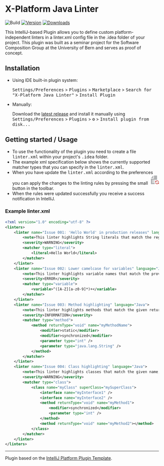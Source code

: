 # X-Platform Java Linter

![Build](https://github.com/TheNCuber/intellij-linter-plugin/workflows/Build/badge.svg)
[![Version](https://img.shields.io/jetbrains/plugin/v/18018-x-platform-java-linter.svg)](https://plugins.jetbrains.com/plugin/18018-x-platform-java-linter)
[![Downloads](https://img.shields.io/jetbrains/plugin/d/18018-x-platform-java-linter.svg)](https://plugins.jetbrains.com/plugin/18018-x-platform-java-linter)

<!-- Plugin description -->
This IntelliJ-based Plugin allows you to define custom platform-independent linters in a linter.xml config file in the .idea folder of your project.
This plugin was built as a seminar project for the Software Composition Group at the University of Bern and serves as proof of concept.
<!-- Plugin description end -->

## Installation

- Using IDE built-in plugin system:
  
  <kbd>Settings/Preferences</kbd> > <kbd>Plugins</kbd> > <kbd>Marketplace</kbd> > <kbd>Search for "X-Platform Java Linter"</kbd> >
  <kbd>Install Plugin</kbd>
  
- Manually:

  Download the [latest release](https://github.com/TheNCuber/intellij-linter-plugin/releases/latest) and install it manually using
  <kbd>Settings/Preferences</kbd> > <kbd>Plugins</kbd> > <kbd>⚙️</kbd> > <kbd>Install plugin from disk...</kbd>

## Getting started / Usage

- To use the functionality of the plugin you need to create a file <kbd>linter.xml</kbd> within your project's <kbd>.idea</kbd> folder.
- The example xml specification below shows the currently supported matcher types that you can specify in the <kbd>linter.xml</kbd>.
- When you have update the <kbd>linter.xml</kbd> according to the preferences you can apply the changes to the linting rules by pressing the small ![Update rules](https://raw.githubusercontent.com/TheNCuber/intellij-linter-plugin/main/src/main/resources/icons/refresh_16.svg) button in the toolbar.
- When the rules were updated successfully you receive a success notification in IntelliJ.

### Example linter.xml

```xml
<?xml version="1.0" encoding="utf-8" ?>
<linters>
    <linter name="Issue 001: 'Hello World' in production releases" language="Java">
        <note>This linter highlights String literals that match the regex "Hello World".</note>
        <severity>WARNING</severity>
        <matcher type="literal">
            <literal>Hello World</literal>
        </matcher>
    </linter>
    <linter name="Issue 002: Lower camelcase for variables" language="Java">
        <note>This linter highlights variable names that match the provided regex for lower camelcase naming.</note>
        <severity>ERROR</severity>
        <matcher type="variable">
            <variable>^([A-Z][a-z0-9]*)+</variable>
        </matcher>
    </linter>
    <linter name="Issue 003: Method highlighting" language="Java">
        <note>This linter highlights methods that match the given return type, name, modifiers and parameter set.</note>
        <severity>INFORMATION</severity>
        <matcher type="method">
            <method returnType="void" name="myMethodName">
                <modifier>static</modifier>
                <modifier>synchronized</modifier>
                <parameter type="int" />
                <parameter type="java.lang.String" />
            </method>
        </matcher>
    </linter>
    <linter name="Issue 004: Class highlighting" language="Java">
        <note>This linter highlights classes that match the given name, superClass, interfaces, and methods.</note>
        <severity>WARNING</severity>
        <matcher type="class">
            <class name="myClass" superClass="mySuperClass">
                <interface name="myInterface1" />
                <interface name="myInterface2" />
                <method returnType="void" name="myMethod1">
                    <modifier>synchronized</modifier>
                    <parameter type="int" />
                </method>
                <method returnType="void" name="myMethod2"></method>
            </class>
        </matcher>
    </linter>
</linters>
```
---
Plugin based on the [IntelliJ Platform Plugin Template][template].

[template]: https://github.com/JetBrains/intellij-platform-plugin-template

